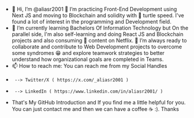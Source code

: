 - 👋 Hi, I’m @aliasr2001
👀 I’m practicing Front-End Development using Next JS and moving to Blockchain and solidity with 🐢 turtle speed. I've found a lot of interest in the programming and Development field. 
- 🌱 I’m currently learning Bachelors Of Information Technology but On the parallel side, I'm also self-learning and doing React JS and Blockchain projects and also consuming 🙈 content on Netflix.
💞️ I’m always ready to collaborate and contribute to Web Development projects to overcome some syndromes 😁 and explore teamwork strategies to better understand how organizational goals are completed in Teams.
- 📫 How to reach me:
      You can reach me from my Social Handles 
-      --> Twitter/X ( https://x.com/_aliasr2001 )
-      --> LinkedIn ( https://www.linkedin.com/in/aliasr2001/ )
- That's My GitHub Introduction and If you find me a little helpful for you. You can just contact me and then we can have a coffee ☕ :). Thanks

<!---
aliasr2001/aliasr2001 is a ✨ special ✨ repository because its `README.md` (this file) appears on your GitHub profile.
You can click the Preview link to take a look at your changes.
--->

